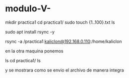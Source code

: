 # modulo-V-

mkdir practica1
cd practica1/
sudo touch {1..100}.txt
ls

sudo apt install rsync -y

rsync -a /practica1 kaliclon@192.168.0.110:/home/kaliclon 

en la otra maquina ponemos 

ls 
cd practica1/ 
ls 

y se mostrara como se envio el archivo de manera integra 
